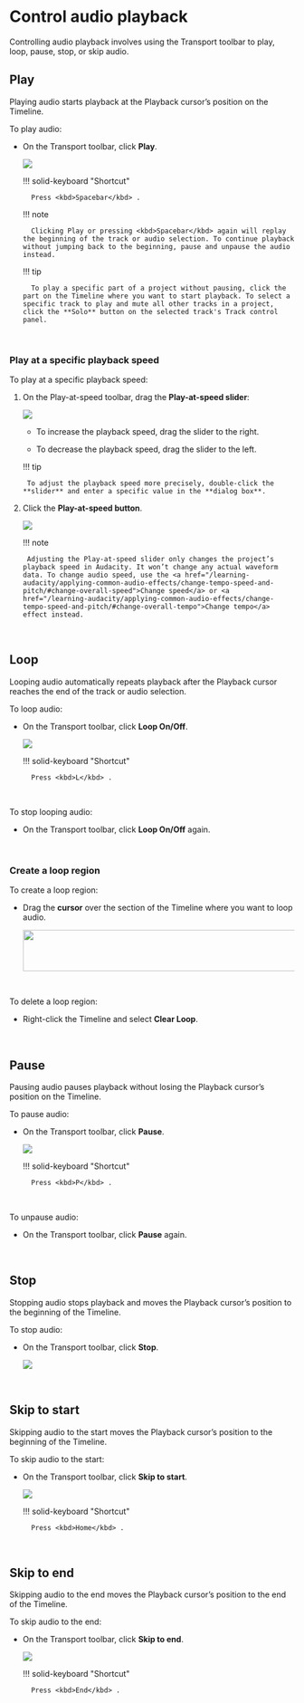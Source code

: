 # Control audio playback

Controlling audio playback involves using the Transport toolbar to play, loop, pause, stop, or skip audio.
</br>

## Play

Playing audio starts playback at the Playback cursor’s position on the Timeline.

To play audio:

- On the Transport toolbar, click **Play**.

    <img src="/learning-audacity/assets/images/Transport Toolbar - Play.png" />

    !!! solid-keyboard "Shortcut"

        Press <kbd>Spacebar</kbd> .

    !!! note

        Clicking Play or pressing <kbd>Spacebar</kbd> again will replay the beginning of the track or audio selection. To continue playback without jumping back to the beginning, pause and unpause the audio instead.

    !!! tip

        To play a specific part of a project without pausing, click the part on the Timeline where you want to start playback. To select a specific track to play and mute all other tracks in a project, click the **Solo** button on the selected track's Track control panel.

<br/>

### Play at a specific playback speed

To play at a specific playback speed:

1. On the Play-at-speed toolbar, drag the **Play-at-speed slider**:

    <img src="/learning-audacity/assets/images/Play-at-Speed Slider.png" />

      - To increase the playback speed, drag the slider to the right.

      - To decrease the playback speed, drag the slider to the left.

    !!! tip 

        To adjust the playback speed more precisely, double-click the **slider** and enter a specific value in the **dialog box**.

2. Click the **Play-at-speed button**.

    <img src="/learning-audacity/assets/images/Play-at-Speed Toolbar - Play.png" />

    !!! note
    
        Adjusting the Play-at-speed slider only changes the project’s playback speed in Audacity. It won’t change any actual waveform data. To change audio speed, use the <a href="/learning-audacity/applying-common-audio-effects/change-tempo-speed-and-pitch/#change-overall-speed">Change speed</a> or <a href="/learning-audacity/applying-common-audio-effects/change-tempo-speed-and-pitch/#change-overall-tempo">Change tempo</a> effect instead.

<br/>

## Loop

Looping audio automatically repeats playback after the Playback cursor reaches the end of the track or audio selection.
<br/>

To loop audio:

- On the Transport toolbar, click **Loop On/Off**.

    <img src="/learning-audacity/assets/images/Transport Toolbar - Loop.png" />

    !!! solid-keyboard "Shortcut"    
    
        Press <kbd>L</kbd> .

<br/>

To stop looping audio:

- On the Transport toolbar, click **Loop On/Off** again.
  
<br/>

### Create a loop region

To create a loop region:

- Drag the **cursor** over the section of the Timeline where you want to loop audio.

    <img src="/learning-audacity/assets/images/Play-Recording Head and Timeline - Loop region.png" style="width:6.388in;height:0.76072in" />

<br/>

To delete a loop region:

- Right-click the Timeline and select **Clear Loop**.

<br/>

## Pause

Pausing audio pauses playback without losing the Playback cursor’s position on the Timeline.

To pause audio:

- On the Transport toolbar, click **Pause**.

    <img src="/learning-audacity/assets/images/Transport Toolbar - Pause.png" />

    !!! solid-keyboard "Shortcut"    
        
        Press <kbd>P</kbd> .

<br/>

To unpause audio:

- On the Transport toolbar, click **Pause** again.

<br/>

## Stop

Stopping audio stops playback and moves the Playback cursor’s position to the beginning of the Timeline.

To stop audio:

- On the Transport toolbar, click **Stop**.

    <img src="/learning-audacity/assets/images/Transport Toolbar - Stop.png" />

<br/>

## Skip to start

Skipping audio to the start moves the Playback cursor’s position to the beginning of the Timeline.

To skip audio to the start:

- On the Transport toolbar, click **Skip to start**.

    <img src="/learning-audacity/assets/images/Transport Toolbar - Skip to start.png" />

    !!! solid-keyboard "Shortcut"    
    
        Press <kbd>Home</kbd> .

<br/>

## Skip to end

Skipping audio to the end moves the Playback cursor’s position to the end of the Timeline.

To skip audio to the end:

- On the Transport toolbar, click **Skip to end**.

    <img src="/learning-audacity/assets/images/Transport Toolbar - Skip to end.png" />

    !!! solid-keyboard "Shortcut"    
    
        Press <kbd>End</kbd> .

<br/>